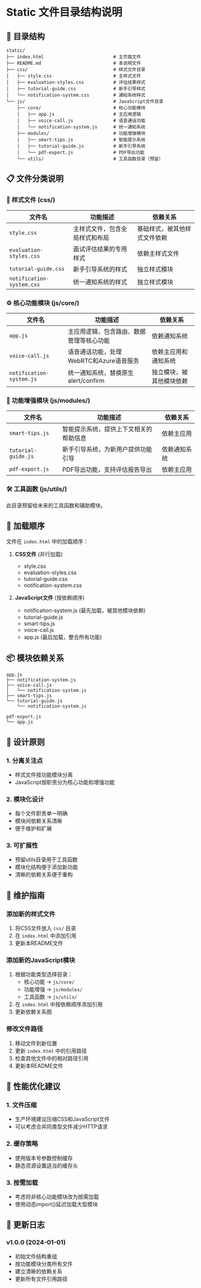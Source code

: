 # Static 文件目录结构说明

## 📁 目录结构

```
static/
├── index.html                          # 主页面文件
├── README.md                           # 本说明文件
├── css/                                # 样式文件目录
│   ├── style.css                       # 主样式文件
│   ├── evaluation-styles.css           # 评估结果样式
│   ├── tutorial-guide.css              # 新手引导样式
│   └── notification-system.css         # 通知系统样式
└── js/                                 # JavaScript文件目录
    ├── core/                           # 核心功能模块
    │   ├── app.js                      # 主应用逻辑
    │   ├── voice-call.js               # 语音通话功能
    │   └── notification-system.js      # 统一通知系统
    ├── modules/                        # 功能增强模块
    │   ├── smart-tips.js               # 智能提示系统
    │   ├── tutorial-guide.js           # 新手引导系统
    │   └── pdf-export.js               # PDF导出功能
    └── utils/                          # 工具函数目录（预留）
```

## 📋 文件分类说明

### 🎨 样式文件 (css/)

| 文件名 | 功能描述 | 依赖关系 |
|--------|----------|----------|
| `style.css` | 主样式文件，包含全局样式和布局 | 基础样式，被其他样式文件依赖 |
| `evaluation-styles.css` | 面试评估结果的专用样式 | 依赖主样式文件 |
| `tutorial-guide.css` | 新手引导系统的样式 | 独立样式模块 |
| `notification-system.css` | 统一通知系统的样式 | 独立样式模块 |

### ⚙️ 核心功能模块 (js/core/)

| 文件名 | 功能描述 | 依赖关系 |
|--------|----------|----------|
| `app.js` | 主应用逻辑，包含路由、数据管理等核心功能 | 依赖通知系统 |
| `voice-call.js` | 语音通话功能，处理WebRTC和Azure语音服务 | 依赖主应用和通知系统 |
| `notification-system.js` | 统一通知系统，替换原生alert/confirm | 独立模块，被其他模块依赖 |

### 🔧 功能增强模块 (js/modules/)

| 文件名 | 功能描述 | 依赖关系 |
|--------|----------|----------|
| `smart-tips.js` | 智能提示系统，提供上下文相关的帮助信息 | 依赖主应用 |
| `tutorial-guide.js` | 新手引导系统，为新用户提供功能引导 | 依赖通知系统 |
| `pdf-export.js` | PDF导出功能，支持评估报告导出 | 依赖主应用 |

### 🛠️ 工具函数 (js/utils/)

此目录预留给未来的工具函数和辅助模块。

## 🔄 加载顺序

文件在 `index.html` 中的加载顺序：

1. **CSS文件** (并行加载)
   - style.css
   - evaluation-styles.css
   - tutorial-guide.css
   - notification-system.css

2. **JavaScript文件** (按依赖顺序)
   - notification-system.js (最先加载，被其他模块依赖)
   - tutorial-guide.js
   - smart-tips.js
   - voice-call.js
   - app.js (最后加载，整合所有功能)

## 📦 模块依赖关系

```
app.js
├── notification-system.js
├── voice-call.js
│   └── notification-system.js
├── smart-tips.js
└── tutorial-guide.js
    └── notification-system.js

pdf-export.js
└── app.js
```

## 🎯 设计原则

### 1. **分离关注点**
- 样式文件按功能模块分离
- JavaScript按职责分为核心功能和增强功能

### 2. **模块化设计**
- 每个文件职责单一明确
- 模块间依赖关系清晰
- 便于维护和扩展

### 3. **可扩展性**
- 预留utils目录用于工具函数
- 模块化结构便于添加新功能
- 清晰的依赖关系便于重构

## 🔧 维护指南

### 添加新的样式文件
1. 将CSS文件放入 `css/` 目录
2. 在 `index.html` 中添加引用
3. 更新本README文件

### 添加新的JavaScript模块
1. 根据功能类型选择目录：
   - 核心功能 → `js/core/`
   - 功能增强 → `js/modules/`
   - 工具函数 → `js/utils/`
2. 在 `index.html` 中按依赖顺序添加引用
3. 更新依赖关系图

### 修改文件路径
1. 移动文件到新位置
2. 更新 `index.html` 中的引用路径
3. 检查其他文件中的相对路径引用
4. 更新本README文件

## 🚀 性能优化建议

### 1. **文件压缩**
- 生产环境建议压缩CSS和JavaScript文件
- 可以考虑合并同类型文件减少HTTP请求

### 2. **缓存策略**
- 使用版本号参数控制缓存
- 静态资源设置适当的缓存头

### 3. **按需加载**
- 考虑将非核心功能模块改为按需加载
- 使用动态import()延迟加载大型模块

## 📝 更新日志

### v1.0.0 (2024-01-01)
- 初始文件结构重组
- 按功能模块分类所有文件
- 建立清晰的依赖关系
- 更新所有文件引用路径

